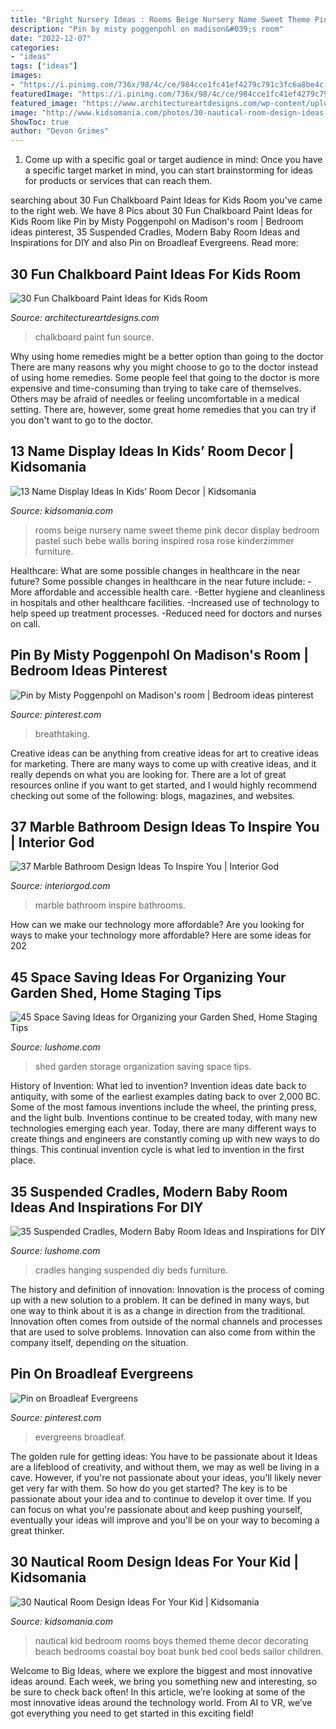 ```yaml
---
title: "Bright Nursery Ideas : Rooms Beige Nursery Name Sweet Theme Pink Decor Display Bedroom Pastel Such Bebe Walls Boring Inspired Rosa Rose Kinderzimmer Furniture"
description: "Pin by misty poggenpohl on madison&#039;s room"
date: "2022-12-07"
categories:
- "ideas"
tags: ["ideas"]
images:
- "https://i.pinimg.com/736x/98/4c/ce/984cce1fc41ef4279c791c3fc6a8be4c--aqua-bedrooms-room-colors.jpg"
featuredImage: "https://i.pinimg.com/736x/98/4c/ce/984cce1fc41ef4279c791c3fc6a8be4c--aqua-bedrooms-room-colors.jpg"
featured_image: "https://www.architectureartdesigns.com/wp-content/uploads/2014/01/1215.jpg"
image: "http://www.kidsomania.com/photos/30-nautical-room-design-ideas-for-your-kid-10.jpg"
ShowToc: true
author: "Devon Grimes"
---
```



1. Come up with a specific goal or target audience in mind: Once you have a specific target market in mind, you can start brainstorming for ideas for products or services that can reach them.

	

		
searching about 30 Fun Chalkboard Paint Ideas for Kids Room you've came to the right web. We have 8 Pics about 30 Fun Chalkboard Paint Ideas for Kids Room like Pin by Misty Poggenpohl on Madison&#039;s room | Bedroom ideas pinterest, 35 Suspended Cradles, Modern Baby Room Ideas and Inspirations for DIY and also Pin on Broadleaf Evergreens. Read more:
		
    
## 30 Fun Chalkboard Paint Ideas For Kids Room

<img loading=lazy src="https://www.architectureartdesigns.com/wp-content/uploads/2014/01/1215.jpg" onerror="this.onerror=null;this.src='https://tse4.mm.bing.net/th?id=OIP.bwPn8-ekeD9u131U1mEofAAAAA&amp;pid=15.1';" alt="30 Fun Chalkboard Paint Ideas for Kids Room">

_Source: architectureartdesigns.com_

>chalkboard paint fun source. 

	

Why using home remedies might be a better option than going to the doctor
There are many reasons why you might choose to go to the doctor instead of using home remedies. Some people feel that going to the doctor is more expensive and time-consuming than trying to take care of themselves. Others may be afraid of needles or feeling uncomfortable in a medical setting. There are, however, some great home remedies that you can try if you don't want to go to the doctor.

    
## 13 Name Display Ideas In Kids’ Room Decor | Kidsomania

<img loading=lazy src="http://www.kidsomania.com/photos/Name-Displays-On-Kids-Room-Wall-11.jpg" onerror="this.onerror=null;this.src='https://tse2.mm.bing.net/th?id=OIP.LMex1UjAsbtcsqxVKWBFYwHaLI&amp;pid=15.1';" alt="13 Name Display Ideas In Kids’ Room Decor | Kidsomania">

_Source: kidsomania.com_

>rooms beige nursery name sweet theme pink decor display bedroom pastel such bebe walls boring inspired rosa rose kinderzimmer furniture. 

	

Healthcare: What are some possible changes in healthcare in the near future?
Some possible changes in healthcare in the near future include: 
-More affordable and accessible health care. 
-Better hygiene and cleanliness in hospitals and other healthcare facilities. 
-Increased use of technology to help speed up treatment processes. 
-Reduced need for doctors and nurses on call.

    
## Pin By Misty Poggenpohl On Madison&#039;s Room | Bedroom Ideas Pinterest

<img loading=lazy src="https://i.pinimg.com/736x/98/4c/ce/984cce1fc41ef4279c791c3fc6a8be4c--aqua-bedrooms-room-colors.jpg" onerror="this.onerror=null;this.src='https://tse4.mm.bing.net/th?id=OIP.gHNhb-Psz5WqVMl5Wa68XAHaJ3&amp;pid=15.1';" alt="Pin by Misty Poggenpohl on Madison&#039;s room | Bedroom ideas pinterest">

_Source: pinterest.com_

>breathtaking. 

	

Creative ideas can be anything from creative ideas for art to creative ideas for marketing. There are many ways to come up with creative ideas, and it really depends on what you are looking for. There are a lot of great resources online if you want to get started, and I would highly recommend checking out some of the following: blogs, magazines, and websites.

    
## 37 Marble Bathroom Design Ideas To Inspire You | Interior God

<img loading=lazy src="http://interiorgod.com/wp-content/uploads/2016/06/Marble-Bathrooms.jpg" onerror="this.onerror=null;this.src='https://tse3.mm.bing.net/th?id=OIP.3zv3QFmBqzSzNR5_AvzOLwHaJ3&amp;pid=15.1';" alt="37 Marble Bathroom Design Ideas To Inspire You | Interior God">

_Source: interiorgod.com_

>marble bathroom inspire bathrooms. 

	

How can we make our technology more affordable?
Are you looking for ways to make your technology more affordable? Here are some ideas for 202
    
## 45 Space Saving Ideas For Organizing Your Garden Shed, Home Staging Tips

<img loading=lazy src="https://www.lushome.com/wp-content/uploads/2020/01/garden-shed-storage-organization-tips-31.jpg" onerror="this.onerror=null;this.src='https://tse3.mm.bing.net/th?id=OIP.j-4u5jI1P4JvTKr4pnop2wAAAA&amp;pid=15.1';" alt="45 Space Saving Ideas for Organizing your Garden Shed, Home Staging Tips">

_Source: lushome.com_

>shed garden storage organization saving space tips. 

	

History of Invention: What led to invention?
Invention ideas date back to antiquity, with some of the earliest examples dating back to over 2,000 BC. Some of the most famous inventions include the wheel, the printing press, and the light bulb. Inventions continue to be created today, with many new technologies emerging each year. Today, there are many different ways to create things and engineers are constantly coming up with new ways to do things. This continual invention cycle is what led to invention in the first place.

    
## 35 Suspended Cradles, Modern Baby Room Ideas And Inspirations For DIY

<img loading=lazy src="https://www.lushome.com/wp-content/uploads/2015/06/suspended-baby-cradles-swings-baby-room-furniture-12.jpg" onerror="this.onerror=null;this.src='https://tse4.mm.bing.net/th?id=OIP.1Iz5_RRs4M77-R-q5JrHIwHaKA&amp;pid=15.1';" alt="35 Suspended Cradles, Modern Baby Room Ideas and Inspirations for DIY">

_Source: lushome.com_

>cradles hanging suspended diy beds furniture. 

	

The history and definition of innovation:
Innovation is the process of coming up with a new solution to a problem. It can be defined in many ways, but one way to think about it is as a change in direction from the traditional. Innovation often comes from outside of the normal channels and processes that are used to solve problems. Innovation can also come from within the company itself, depending on the situation.

    
## Pin On Broadleaf Evergreens

<img loading=lazy src="https://i.pinimg.com/736x/b6/2d/29/b62d2966bf8744de7e1eb7c659a92ea9.jpg" onerror="this.onerror=null;this.src='https://tse4.mm.bing.net/th?id=OIP.3_x1UAoBofTOs3u0TS76lwHaFi&amp;pid=15.1';" alt="Pin on Broadleaf Evergreens">

_Source: pinterest.com_

>evergreens broadleaf. 

	

The golden rule for getting ideas: You have to be passionate about it
Ideas are a lifeblood of creativity, and without them, we may as well be living in a cave. However, if you're not passionate about your ideas, you'll likely never get very far with them. So how do you get started? The key is to be passionate about your idea and to continue to develop it over time. If you can focus on what you're passionate about and keep pushing yourself, eventually your ideas will improve and you'll be on your way to becoming a great thinker.

    
## 30 Nautical Room Design Ideas For Your Kid | Kidsomania

<img loading=lazy src="http://www.kidsomania.com/photos/30-nautical-room-design-ideas-for-your-kid-10.jpg" onerror="this.onerror=null;this.src='https://tse2.mm.bing.net/th?id=OIP.570Pfwh4hpF6QqrPSFzWSAHaJ4&amp;pid=15.1';" alt="30 Nautical Room Design Ideas For Your Kid | Kidsomania">

_Source: kidsomania.com_

>nautical kid bedroom rooms boys themed theme decor decorating beach bedrooms coastal boy boat bunk bed cool beds sailor children. 

	

Welcome to Big Ideas, where we explore the biggest and most innovative ideas around. Each week, we bring you something new and interesting, so be sure to check back often! In this article, we’re looking at some of the most innovative ideas around the technology world. From AI to VR, we’ve got everything you need to get started in this exciting field!

